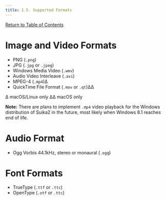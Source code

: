 ```yaml
---
title: 1.5. Supported Formats
---
```


[Return to Table of Contents](home)

# Image and Video Formats

* PNG (`.png`)
* JPG (`.jpg` or `.jpeg`)
* Windows Media Video (`.wmv`)
* Audio Video Interleave (`.avi`)
* MPEG-4 (`.mp4`)∆
* QuickTime File Format (`.mov` or `.qt`)∆∆

∆ macOS/Linux only
∆∆ macOS only

**Note:** There are plans to implement `.mp4` video playback for the Windows distribution of Suika2 in the future, most likely when Windows 8.1 reaches end of life.

# Audio Format

* Ogg Vorbis 44.1kHz, stereo or monaural (`.ogg`)

# Font Formats

* TrueType (`.ttf` or `.ttc`)
* OpenType (`.otf` or `.ttc`)
